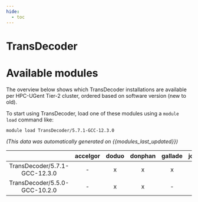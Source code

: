 ```yaml
---
hide:
  - toc
---
```


TransDecoder
============

# Available modules


The overview below shows which TransDecoder installations are available per HPC-UGent Tier-2 cluster, ordered based on software version (new to old).

To start using TransDecoder, load one of these modules using a `module load` command like:

```shell
module load TransDecoder/5.7.1-GCC-12.3.0
```

*(This data was automatically generated on {{modules_last_updated}})*  

| |accelgor|doduo|donphan|gallade|joltik|shinx|skitty|
| :---: | :---: | :---: | :---: | :---: | :---: | :---: | :---: |
|TransDecoder/5.7.1-GCC-12.3.0|-|x|x|x|x|x|x|
|TransDecoder/5.5.0-GCC-10.2.0|-|x|x|-|-|-|-|
